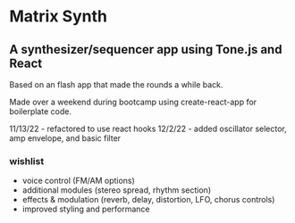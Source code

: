 # Matrix Synth

## A synthesizer/sequencer app using Tone.js and React

Based on an flash app that made the rounds a while back.

Made over a weekend during bootcamp using create-react-app for boilerplate code.

11/13/22 - refactored to use react hooks 
12/2/22 - added oscillator selector, amp envelope, and basic filter

###  wishlist
- voice control (FM/AM options)
- additional modules (stereo spread, rhythm section)
- effects & modulation (reverb, delay, distortion, LFO, chorus controls)
- improved styling and performance 

